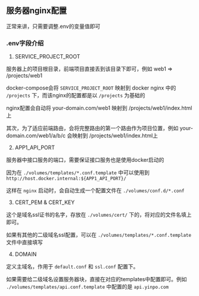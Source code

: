 ## 服务器nginx配置

正常来讲，只需要调整.env的变量值即可

### .env字段介绍
1. SERVICE_PROJECT_ROOT

服务器上的项目根目录，前端项目直接丢到该目录下即可，例如 web1 => /projects/web1

docker-compose会将 `SERVICE_PROJECT_ROOT` 映射到 docker nginx 中的 `/projects` 下，而该nginx的配置都是以 `/projects` 为基础的

nginx配置会自动将 your-domain.com/web1 映射到 /projects/web1/index.html上

其次，为了适应前端路由，会将完整路由的第一个路由作为项目位置，例如 your-domain.com/web1/a/b/c 会映射到 /projects/web1/index.html上

2. APP1_API_PORT

服务器中接口服务的端口，需要保证接口服务也是使用docker启动的

因为在 `./volumes/templates/*.conf.template` 中可以使用到 `http://host.docker.internal:${APP1_API_PORT}/`

这样在 `nginx` 启动时，会自动生成一个配置文件在 `./volumes/conf.d/*.conf`


3. CERT_PEM & CERT_KEY

这个是域名ssl证书的名字，存放在 `./volumes/cert/` 下的，将对应的文件名填上即可。

如果有其他的二级域名ssl配置，可以在 `./volumes/templates/*.conf.template` 文件中直接填写

4. DOMAIN

定义主域名，作用于 `default.conf` 和 `ssl.conf` 配置下。

如果需要给二级域名设置服务器块，直接在对应的templates中配置即可。例如 `./volumes/templates/api.conf.template` 中配置的是 `api.yinpo.com`
